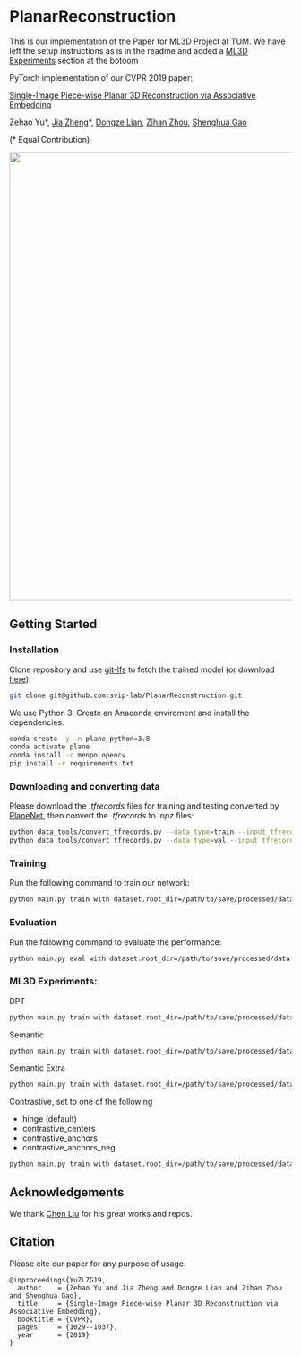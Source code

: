 # PlanarReconstruction

This is our implementation of the Paper for ML3D Project at TUM. We have left the setup instructions as is in the readme and added a [ML3D Experiments](#ml3d-experiments) section at the botoom

PyTorch implementation of our CVPR 2019 paper:

[Single-Image Piece-wise Planar 3D Reconstruction via Associative Embedding](https://arxiv.org/pdf/1902.09777.pdf)

Zehao Yu\*,
[Jia Zheng](https://bertjiazheng.github.io/)\*,
[Dongze Lian](https://svip-lab.github.io/team/liandz.html),
[Zihan Zhou](https://faculty.ist.psu.edu/zzhou/Home.html),
[Shenghua Gao](http://sist.shanghaitech.edu.cn/sist_en/2018/0820/c3846a31775/page.htm)

(\* Equal Contribution)

<img src="misc/pipeline.jpg" width="800">



## Getting Started

### Installation

Clone repository and use [git-lfs](https://git-lfs.github.com/) to fetch the trained model (or download [here](https://drive.google.com/file/d/1Aa1Jb0CGpiYXKHeTwpXAwcwu_yEqdkte/view?usp=sharing)):
```bash
git clone git@github.com:svip-lab/PlanarReconstruction.git
```

We use Python 3. Create an Anaconda enviroment and install the dependencies:
```bash
conda create -y -n plane python=3.8
conda activate plane
conda install -c menpo opencv
pip install -r requirements.txt
```

### Downloading and converting data
Please download the *.tfrecords* files for training and testing converted by [PlaneNet](https://github.com/art-programmer/PlaneNet), then convert the *.tfrecords* to *.npz* files:
```bash
python data_tools/convert_tfrecords.py --data_type=train --input_tfrecords_file=/path/to/planes_scannet_train.tfrecords --output_dir=/path/to/save/processed/data
python data_tools/convert_tfrecords.py --data_type=val --input_tfrecords_file=/path/to/planes_scannet_val.tfrecords --output_dir=/path/to/save/processed/data
```

### Training
Run the following command to train our network:
```bash
python main.py train with dataset.root_dir=/path/to/save/processed/data
```

### Evaluation
Run the following command to evaluate the performance:
```bash
python main.py eval with dataset.root_dir=/path/to/save/processed/data resume_dir=/path/to/pretrained.pt dataset.batch_size=1
```
### ML3D Experiments:
DPT
```bash
python main.py train with dataset.root_dir=/path/to/save/processed/data model.arch=dpt solver.lr=0.00001 solver.weight_decay=0
```
Semantic
```bash
python main.py train with dataset.root_dir=/path/to/save/processed/data model.semantic=True
```
Semantic Extra
```bash
python main.py train with dataset.root_dir=/path/to/save/processed/data model.semantic=True model.extra_semantic_layers=True
```

Contrastive, set to one of the following 
* hinge (default)
* contrastive_centers
* contrastive_anchors
* contrastive_anchors_neg
```bash
python main.py train with dataset.root_dir=/path/to/save/processed/data model.embedding_loss=contrastive_anchors
```


## Acknowledgements
We thank [Chen Liu](http://art-programmer.github.io/index.html) for his great works and repos.

## Citation
Please cite our paper for any purpose of usage.
```
@inproceedings{YuZLZG19,
  author    = {Zehao Yu and Jia Zheng and Dongze Lian and Zihan Zhou and Shenghua Gao},
  title     = {Single-Image Piece-wise Planar 3D Reconstruction via Associative Embedding},
  booktitle = {CVPR},
  pages     = {1029--1037},
  year      = {2019}
}
```

